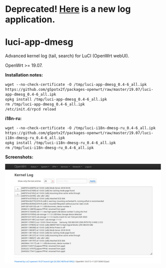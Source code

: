 # Deprecated! [Here](https://github.com/gSpotx2f/luci-app-log) is a new log application.

# luci-app-dmesg
Advanced kernel log (tail, search) for LuCI (OpenWrt webUI).

OpenWrt >= 19.07.

**Installation notes:**

    wget --no-check-certificate -O /tmp/luci-app-dmesg_0.4-6_all.ipk https://github.com/gSpotx2f/packages-openwrt/raw/master/19.07/luci-app-dmesg_0.4-6_all.ipk
    opkg install /tmp/luci-app-dmesg_0.4-6_all.ipk
    rm /tmp/luci-app-dmesg_0.4-6_all.ipk
    /etc/init.d/rpcd reload

**i18n-ru:**

    wget --no-check-certificate -O /tmp/luci-i18n-dmesg-ru_0.4-6_all.ipk https://github.com/gSpotx2f/packages-openwrt/raw/master/19.07/luci-i18n-dmesg-ru_0.4-6_all.ipk
    opkg install /tmp/luci-i18n-dmesg-ru_0.4-6_all.ipk
    rm /tmp/luci-i18n-dmesg-ru_0.4-6_all.ipk

**Screenshots:**

![](https://github.com/gSpotx2f/luci-app-dmesg/blob/master/screenshots/01.jpg)
